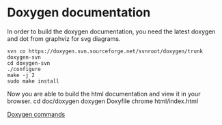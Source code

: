Doxygen documentation
=====================

In order to build the doxygen documentation, you need the latest doxygen and dot from graphviz for svg diagrams.

	svn co https://doxygen.svn.sourceforge.net/svnroot/doxygen/trunk doxygen-svn
	cd doxygen-svn
	./configure
	make -j 2
	sudo make install


Now you are able to build the html documentation and view it in your browser.
	cd doc/doxygen
	doxygen Doxyfile
	chrome html/index.html


[Doxygen commands](http://www.stack.nl/~dimitri/doxygen/commands.html)
